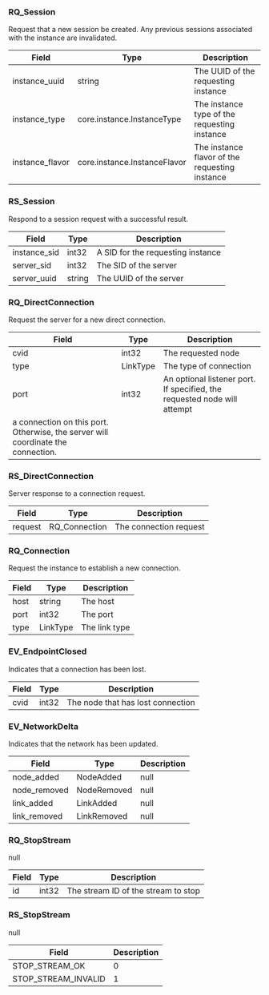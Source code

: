 
### RQ_Session
Request that a new session be created. Any previous sessions associated with the
instance are invalidated.

| Field | Type | Description |
|-------|------|-------------|
| instance_uuid | string | The UUID of the requesting instance |
| instance_type | core.instance.InstanceType | The instance type of the requesting instance |
| instance_flavor | core.instance.InstanceFlavor | The instance flavor of the requesting instance |

### RS_Session
Respond to a session request with a successful result.

| Field | Type | Description |
|-------|------|-------------|
| instance_sid | int32 | A SID for the requesting instance |
| server_sid | int32 | The SID of the server |
| server_uuid | string | The UUID of the server |

### RQ_DirectConnection
Request the server for a new direct connection.

| Field | Type | Description |
|-------|------|-------------|
| cvid | int32 | The requested node |
| type | LinkType | The type of connection |
| port | int32 | An optional listener port. If specified, the requested node will attempt
a connection on this port. Otherwise, the server will coordinate the connection. |

### RS_DirectConnection
Server response to a connection request.

| Field | Type | Description |
|-------|------|-------------|
| request | RQ_Connection | The connection request |

### RQ_Connection
Request the instance to establish a new connection.

| Field | Type | Description |
|-------|------|-------------|
| host | string | The host |
| port | int32 | The port |
| type | LinkType | The link type |

### EV_EndpointClosed
Indicates that a connection has been lost.

| Field | Type | Description |
|-------|------|-------------|
| cvid | int32 | The node that has lost connection |

### EV_NetworkDelta
Indicates that the network has been updated.

| Field | Type | Description |
|-------|------|-------------|
| node_added | NodeAdded | null |
| node_removed | NodeRemoved | null |
| link_added | LinkAdded | null |
| link_removed | LinkRemoved | null |

### RQ_StopStream
null

| Field | Type | Description |
|-------|------|-------------|
| id | int32 | The stream ID of the stream to stop |

### RS_StopStream
null

| Field | Description |
|-------|-------------|
| STOP_STREAM_OK | 0 |
| STOP_STREAM_INVALID | 1 |
